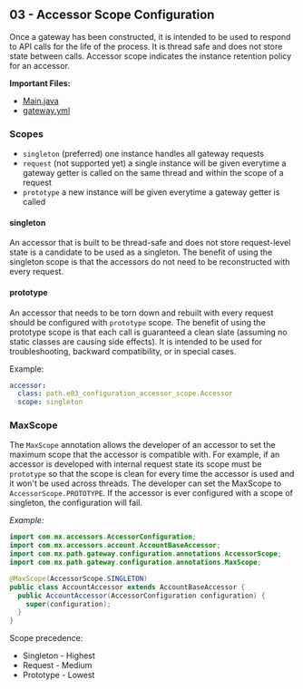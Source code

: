 ## 03 - Accessor Scope Configuration

Once a gateway has been constructed, it is intended to be used to respond to API calls for the life of the process. It is thread safe and does not store state between calls. Accessor scope indicates the instance retention policy for an accessor. 

**Important Files:**

* [Main.java](./Main.java)
* [gateway.yml](./gateway.yml)
  
### Scopes

* `singleton` (preferred) one instance handles all gateway requests
* `request` (not supported yet) a single instance will be given everytime a gateway getter is called on the same thread and within the scope of a request
* `prototype` a new instance will be given everytime a gateway getter is called

#### singleton

An accessor that is built to be thread-safe and does not store request-level state is a candidate to be used as a singleton. The benefit of using the singleton scope is that the accessors do not need to be reconstructed with every request.

#### prototype

An accessor that needs to be torn down and rebuilt with every request should be configured with `prototype` scope. The benefit of using the prototype scope is that each call is guaranteed a clean slate (assuming no static classes are causing side effects). It is intended to be used for troubleshooting, backward compatibility, or in special cases.

Example:

```yaml
accessor:
  class: path.e03_configuration_accessor_scope.Accessor
  scope: singleton
```

### MaxScope

The `MaxScope` annotation allows the developer of an accessor to set the maximum scope that the accessor is compatible with. For example, if an accessor is developed with internal request state its scope must be `prototype` so that the scope is clean for every time the accessor is used and it won't be used across threads. The developer can set the MaxScope to `AccessorScope.PROTOTYPE`. If the accessor is ever configured with a scope of singleton, the configuration will fail.

_Example:_

```java
import com.mx.accessors.AccessorConfiguration;
import com.mx.accessors.account.AccountBaseAccessor;
import com.mx.path.gateway.configuration.annotations.AccessorScope;
import com.mx.path.gateway.configuration.annotations.MaxScope;

@MaxScope(AccessorScope.SINGLETON)
public class AccountAccessor extends AccountBaseAccessor {
  public AccountAccessor(AccessorConfiguration configuration) {
    super(configuration);
  }
}
```

Scope precedence:

* Singleton - Highest
* Request - Medium
* Prototype - Lowest

